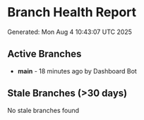 # Branch Health Report
Generated: Mon Aug  4 10:43:07 UTC 2025

## Active Branches
- **main** - 18 minutes ago by Dashboard Bot

## Stale Branches (>30 days)
No stale branches found

